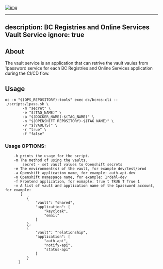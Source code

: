 
[![img](https://img.shields.io/badge/Lifecycle-Stable-97ca00)](https://github.com/bcgov/repomountie/blob/master/doc/lifecycle-badges.md)

---
description: BC Registries and Online Services Vault Service
ignore: true
---

## About

The vault service is an application that can retrive the vault vaules from 1password service for each BC Registries and Online Services application during the CI/CD flow.

## Usage

```shell
oc -n "$(OPS_REPOSITORY)-tools" exec dc/bcros-cli -- ./scripts/1pass.sh \
		-m "secret" \
		-e "$(TAG_NAME)" \
		-a "$(DOCKER_NAME)-$(TAG_NAME)" \
		-n "$(OPENSHIFT_REPOSITORY)-$(TAG_NAME)" \
		-v "$(VAULTS)" \
		-r "true" \
		-f "false"
```
### Usage OPTIONS:
```shell
    -h prints the usage for the script.
    -m The method of using the vaults.
        secret - set vault values to Openshift secrets
    -e The environment(s) of the vault, for example dev/test/prod
    -a Openshift application name, for example: auth-api-dev
    -n Openshift namespace name, for example: 1rdehl-dev
    -f Frontend application, for exmaple: true t TRUE T True 1
    -v A list of vault and application name of the 1password account, for example:
       [
          {
              "vault": "shared",
              "application": [
                  "keycloak",
                  "email"
              ]
          },
          {
              "vault": "relationship",
              "application": [
                  "auth-api",
                  "notify-api",
                  "status-api"
              ]
          }
      ]
```
